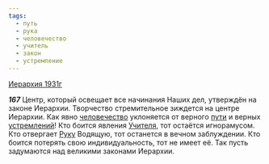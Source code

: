 ```yaml
---
tags:
  - путь
  - рука
  - человечество
  - учитель
  - закон
  - устремление
---
```


[Иерархия 1931г](/agni/1931)

___167___
Центр, который освещает все начинания Наших дел, утверждён на законе Иерархии. Творчество стремительное зиждется на центре Иерархии. Как явно [человечество](/tag/#человечество) уклоняется от верного [пути](/tag/#путь) и верных [устремлений](/tag/#устремление)! Кто боится явления [Учителя](/tag/#учитель), тот остаётся игнорамусом. Кто отвергает [Руку](/tag/#рука) Водящую, тот останется в вечном заблуждении. Кто боится потерять свою индивидуальность, тот не имеет её. Так пусть задумаются над великими законами Иерархии.   

